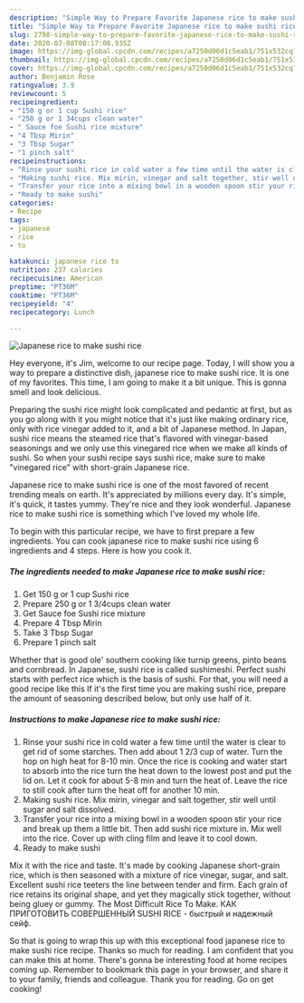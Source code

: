 ```yaml
---
description: "Simple Way to Prepare Favorite Japanese rice to make sushi rice"
title: "Simple Way to Prepare Favorite Japanese rice to make sushi rice"
slug: 2798-simple-way-to-prepare-favorite-japanese-rice-to-make-sushi-rice
date: 2020-07-08T08:17:08.935Z
image: https://img-global.cpcdn.com/recipes/a7250d06d1c5eab1/751x532cq70/japanese-rice-to-make-sushi-rice-recipe-main-photo.jpg
thumbnail: https://img-global.cpcdn.com/recipes/a7250d06d1c5eab1/751x532cq70/japanese-rice-to-make-sushi-rice-recipe-main-photo.jpg
cover: https://img-global.cpcdn.com/recipes/a7250d06d1c5eab1/751x532cq70/japanese-rice-to-make-sushi-rice-recipe-main-photo.jpg
author: Benjamin Rose
ratingvalue: 3.9
reviewcount: 5
recipeingredient:
- "150 g or 1 cup Sushi rice"
- "250 g or 1 34cups clean water"
- " Sauce foe Sushi rice mixture"
- "4 Tbsp Mirin"
- "3 Tbsp Sugar"
- "1 pinch salt"
recipeinstructions:
- "Rinse your sushi rice in cold water a few time until the water is clear to get rid of some starches. Then add about 1 2/3 cup of water. Turn the hop on high heat for 8-10 min. Once the rice is cooking and water start to absorb into the rice turn the heat down to the lowest post and put the lid on. Let it cook for about 5-8 min and turn the heat of. Leave the rice to still cook after turn the heat off for another 10 min."
- "Making sushi rice. Mix mirin, vinegar and salt together, stir well until sugar and salt dissolved."
- "Transfer your rice into a mixing bowl in a wooden spoon stir your rice and break up them a little bit. Then add sushi rice mixture in. Mix well into the rice. Cover up with cling film and leave it to cool down."
- "Ready to make sushi"
categories:
- Recipe
tags:
- japanese
- rice
- to

katakunci: japanese rice to 
nutrition: 237 calories
recipecuisine: American
preptime: "PT36M"
cooktime: "PT36M"
recipeyield: "4"
recipecategory: Lunch

---
```



![Japanese rice to make sushi rice](https://img-global.cpcdn.com/recipes/a7250d06d1c5eab1/751x532cq70/japanese-rice-to-make-sushi-rice-recipe-main-photo.jpg)

Hey everyone, it's Jim, welcome to our recipe page. Today, I will show you a way to prepare a distinctive dish, japanese rice to make sushi rice. It is one of my favorites. This time, I am going to make it a bit unique. This is gonna smell and look delicious.

Preparing the sushi rice might look complicated and pedantic at first, but as you go along with it you might notice that it&#39;s just like making ordinary rice, only with rice vinegar added to it, and a bit of Japanese method. In Japan, sushi rice means the steamed rice that&#39;s flavored with vinegar-based seasonings and we only use this vinegared rice when we make all kinds of sushi. So when your sushi recipe says sushi rice, make sure to make &#34;vinegared rice&#34; with short-grain Japanese rice.

Japanese rice to make sushi rice is one of the most favored of recent trending meals on earth. It's appreciated by millions every day. It's simple, it's quick, it tastes yummy. They're nice and they look wonderful. Japanese rice to make sushi rice is something which I've loved my whole life.


To begin with this particular recipe, we have to first prepare a few ingredients. You can cook japanese rice to make sushi rice using 6 ingredients and 4 steps. Here is how you cook it.

<!--inarticleads1-->

##### The ingredients needed to make Japanese rice to make sushi rice:

1. Get 150 g or 1 cup Sushi rice
1. Prepare 250 g or 1 3/4cups clean water
1. Get  Sauce foe Sushi rice mixture
1. Prepare 4 Tbsp Mirin
1. Take 3 Tbsp Sugar
1. Prepare 1 pinch salt


Whether that is good ole&#39; southern cooking like turnip greens, pinto beans and cornbread. In Japanese, sushi rice is called sushimeshi. Perfect sushi starts with perfect rice which is the basis of sushi. For that, you will need a good recipe like this If it&#39;s the first time you are making sushi rice, prepare the amount of seasoning described below, but only use half of it. 

<!--inarticleads2-->

##### Instructions to make Japanese rice to make sushi rice:

1. Rinse your sushi rice in cold water a few time until the water is clear to get rid of some starches. Then add about 1 2/3 cup of water. Turn the hop on high heat for 8-10 min. Once the rice is cooking and water start to absorb into the rice turn the heat down to the lowest post and put the lid on. Let it cook for about 5-8 min and turn the heat of. Leave the rice to still cook after turn the heat off for another 10 min.
1. Making sushi rice. Mix mirin, vinegar and salt together, stir well until sugar and salt dissolved.
1. Transfer your rice into a mixing bowl in a wooden spoon stir your rice and break up them a little bit. Then add sushi rice mixture in. Mix well into the rice. Cover up with cling film and leave it to cool down.
1. Ready to make sushi


Mix it with the rice and taste. It&#39;s made by cooking Japanese short-grain rice, which is then seasoned with a mixture of rice vinegar, sugar, and salt. Excellent sushi rice teeters the line between tender and firm. Each grain of rice retains its original shape, and yet they magically stick together, without being gluey or gummy. The Most Difficult Rice To Make. КАК ПРИГОТОВИТЬ СОВЕРШЕННЫЙ SUSHI RICE - быстрый и надежный сейф. 

So that is going to wrap this up with this exceptional food japanese rice to make sushi rice recipe. Thanks so much for reading. I am confident that you can make this at home. There's gonna be interesting food at home recipes coming up. Remember to bookmark this page in your browser, and share it to your family, friends and colleague. Thank you for reading. Go on get cooking!
